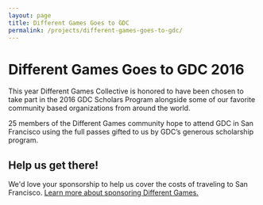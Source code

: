 ```yaml
---
layout: page
title: Different Games Goes to GDC
permalink: /projects/different-games-goes-to-gdc/
---
```


# Different Games Goes to GDC 2016

This year Different Games Collective is honored to have been chosen to take part in the 2016 GDC Scholars Program alongside some of our favorite community based organizations from around the world.

25 members of the Different Games community hope to attend GDC in San Francisco using the full passes gifted to us by GDC’s generous scholarship program.

## Help us get there!

We'd love your sponsorship to help us cover the costs of traveling to San Francisco. <a href="/dg-at-gdc">Learn more about sponsoring Different Games.</a>
